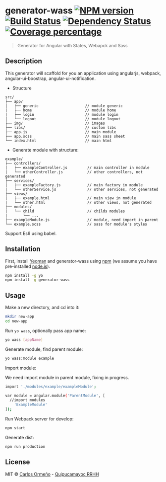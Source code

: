 # generator-wass [![NPM version][npm-image]][npm-url] [![Build Status][travis-image]][travis-url] [![Dependency Status][daviddm-image]][daviddm-url] [![Coverage percentage][coveralls-image]][coveralls-url]
> Generator for Angular with States, Webapck and Sass

## Description

This generator will scaffold for you an application using angularjs, webpack, angular-ui-boostrap, angular-ui-notification.

* Structure

```
src/
├── app/
|   ├── generic                     // module generic
|   ├── home                        // module home
|   ├── login                       // module login
|   └── logout                      // module logout
├── img/                            // images
├── libs/                           // custom libs
├── app.js                          // main module
├── app.scss                        // main sass sheet
└── index.html                      // main html
```

* Generate module with structure:

```
example/
├── controllers/
|   ├── exampleController.js         // main controller in module
|   └── otherController.js           // other controllers, not generated
├── services/
|   ├── exampleFactory.js            // main factory in module
|   └── otherService.js              // other services, not generated
├── views/
|   ├── example.html                 // main view in module
|   └── other.html                   // other views, not generated
├── modules/
|   └── child                        // childs modules 
|       └── ...  
├── exampleModule.js                 // module, need import in parent
└── example.scss                     // sass for module's styles
```

Support Es6 using babel.

## Installation

First, install [Yeoman](http://yeoman.io) and generator-wass using [npm](https://www.npmjs.com/) (we assume you have pre-installed [node.js](https://nodejs.org/)).

```bash
npm install -g yo
npm install -g generator-wass
```

## Usage

Make a new directory, and cd into it:

```bash
mkdir new-app
cd new-app
```

Run `yo wass`, optionally pass app name:

```bash
yo wass [appName]
```

Generate module, find parent module:

```bash
yo wass:module example
```

Import module:

We need import module in parent module, fixing in progress.

```bash
import './modules/example/exampleModule';

var module = angular.module('ParentModule', [
  //import modules
    'ExampleModule'
]);
```

Run Webpack server for develop:

```bash
npm start
```

Generate dist:

```bash
npm run production
```

## License

MIT © [Carlos Ormeño](https://github.com/carlosov) - [Quipucamayoc RRHH](http://quipucamayoc.unmsm.edu.pe/portal/)


[npm-image]: https://badge.fury.io/js/generator-wass.svg
[npm-url]: https://npmjs.org/package/generator-wass
[travis-image]: https://travis-ci.org/CarlosOV/generator-wass.svg?branch=master
[travis-url]: https://travis-ci.org/CarlosOV/generator-wass
[daviddm-image]: https://david-dm.org/CarlosOV/generator-wass.svg?theme=shields.io
[daviddm-url]: https://david-dm.org/CarlosOV/generator-wass
[coveralls-image]: https://coveralls.io/repos/CarlosOV/generator-wass/badge.svg
[coveralls-url]: https://coveralls.io/r/CarlosOV/generator-wass
